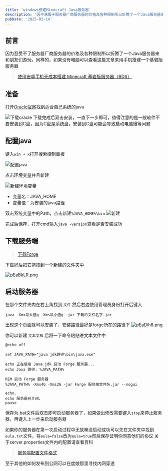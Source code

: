```yaml
---
title: 'windows搭建Minecraft Java服务器'
description: '因不满服于服务器厂商服务器的价格及各种限制所以折腾了一个Java服务器来和朋友们游玩'
pubDate: '2025-03-14'
---
```


## 前言

因为忍受不了服务器厂商服务器的价格及各种限制所以折腾了一个Java服务器来和朋友们游玩，同样的，如果没有电脑可以查看这篇文章来用手机搭建一个基岩版服务器

> [使用安卓手机无成本搭建 Minecraft 基岩版服务器（BDS）](https://blog.iamsjy.com/2023/07/11/install-mc-bds-on-android-phone-with-no-cost/)

## 准备

打开[Oracle官网](https://www.oracle.com/java/technologies/downloads/)找到适合自己系统的java

![下载oracle](https://cdn.linexic.top/gh/LineXic/img/img/blog/pEa0FVP.webp)
下载完成后双击安装，一直下一步即可，值得注意的是一般软件不要安装到C盘，因为C盘是系统盘，安装到C盘可能会导致启动电脑慢等问题

## 配置java

键入`win + x`打开搜索控制面板

![配置java](https://cdn.linexic.top/gh/LineXic/img/img/blog/pEa0arR.webp)

点击环境变量并且新建

![新建环境变量](https://cdn.linexic.top/gh/LineXic/img/img/blog/pEa0dq1.webp)

- 变量名：JAVA_HOME
- 变量值：为安装的java路径

双击系统变量中的Path，点击新建`%JAVA_HOME%\bin`
![新建](https://cdn.linexic.top/gh/LineXic/img/img/blog/pEa06Re.webp)

完成后保存，打开cmd输入`java -version`查看是否安装成功

## 下载服务端

> [下载Forge](https://files.minecraftforge.net/net/minecraftforge/forge/)

下载好后把它拖拽到一个新建的文件夹中

![pEaBkLR.png](https://cdn.linexic.top/gh/LineXic/img/img/blog/pEaBkLR.webp)

## 启动服务器

在那个文件夹内在右上角找到 `文件` 然后右边使用管理员身份打开后键入

```shell
java -Xmx最大值g -Xms最小值g -jar 下载的文件名字.jar
```

出现这个页面就可以安装了，安装路径最好是forge所在的路径下
![pEaDih8.png](https://cdn.linexic.top/gh/LineXic/img/img/blog/pEaDih8.webp)

你可以新建 `文本文档` 后将一下命令粘贴进文本文件中

```shell
@echo off

set JAVA_PATH="java jdk路径\bin\java.exe"

echo 正在使用 Java jdk 启动 Forge 服务器...
echo Java 路径: %JAVA_PATH%

REM 启动 Forge 服务器
%JAVA_PATH% -Xmx4G -Xms2G -jar Forge 服务端文件名.jar --nogui

echo.
echo 服务器已关闭。
pause
```

保存为.bat文件后双击即可启动服务器了，如果做出修改需要键入`stop`来停止服务器，再键入上一步来启动服务器

如果你的服务器在第一次启动过程中无故嘛没启动成功可以先在文件夹中找到`eula.txt`文件，将`eula=false`改为`eula=true`然后保存证明你同意他们的协议
关于server.properties文件内的配置请查看百科

> [服务端配置文件格式](https://zh.minecraft.wiki/w/%E6%9C%8D%E5%8A%A1%E7%AB%AF%E9%85%8D%E7%BD%AE%E6%96%87%E4%BB%B6%E6%A0%BC%E5%BC%8F?variant=zh-cn)

至于其他的如何发布到公网可以在度娘那里寻找内网穿透
